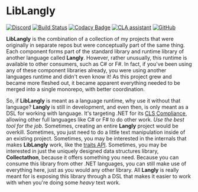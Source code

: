 # LibLangly

[![Discord](https://img.shields.io/discord/767866895457714186?label=Chat&logo=discord&logoColor=white)](https://discord.com/channels/767866895457714186)
[![Build Status](https://dev.azure.com/p-kell/Langly/_apis/build/status/Entomy.LibLangly?branchName=master)](https://dev.azure.com/p-kell/Langly/_build/latest?definitionId=36&branchName=master)
[![Codacy Badge](https://app.codacy.com/project/badge/Grade/d84f62c513064441a2d6213c58406d8d)](https://www.codacy.com/gh/Entomy/LibLangly/dashboard?utm_source=github.com&amp;utm_medium=referral&amp;utm_content=Entomy/LibLangly&amp;utm_campaign=Badge_Grade)
[![CLA assistant](https://cla-assistant.io/readme/badge/Entomy/LibLangly)](https://cla-assistant.io/Entomy/LibLangly)
[![GitHub](https://img.shields.io/github/license/Entomy/LibLangly)](https://github.com/Entomy/LibLangly/blob/master/LICENSE)

**LibLangly** is the combination of a collection of my projects that were originally in separate repos but were conceptually part of the same thing. Each component forms part of the standard library and runtime library of another language called **Langly**. However, rather unusually, this runtime is available to other consumers, such as C# or F#. In fact, if you've been using any of these component libraries already, you were using another languages runtime and didn't even know it! As this project grew and became more fleshed out, it became apparent everything needed to be merged into a single monorepo, with better coordination.

So, if **LibLangly** is meant as a language runtime, why use it without that language? **Langly** is still in development, and even then, is only meant as a DSL for working with language. It's targeting .NET for its [CLS Compliance](https://docs.microsoft.com/en-us/dotnet/standard/language-independence-and-language-independent-components), allowing other full languages like C# or F# to do other work. _Use the best tool for the job_. Sometimes, creating an entire **Langly** project would be overkill. Sometimes, you just need to do a little text manipulation inside of an existing project. Sometimes, you may be interested in the internals that makes **LibLangly** work, like the [traits API](https://entomy.github.io/LibLangly/articles/traits.html). Sometimes, you may be interested in just the uniquely designed data structures library, **Collectathon**, because it offers something you need. Because you can consume this library from other .NET languages, you can still make use of everything here, just as you would any other library. All **Langly** is really meant for is exposing this library through a DSL that makes it easier to work with when you're doing some _heavy_ text work.